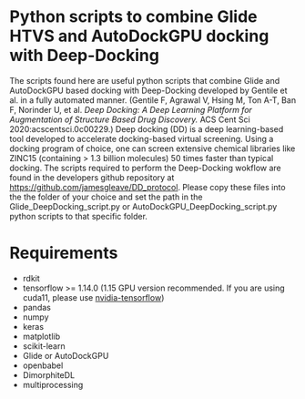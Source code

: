 # Python scripts to combine Glide HTVS and AutoDockGPU docking with Deep-Docking

The scripts found here are useful python scripts that combine Glide and AutoDockGPU based docking with Deep-Docking developed by Gentile et al. in a fully automated manner. (Gentile F, Agrawal V, Hsing M, Ton A-T, Ban F, Norinder U, et al. *Deep Docking: A Deep Learning Platform for Augmentation of Structure Based Drug Discovery.* ACS Cent Sci 2020:acscentsci.0c00229.) Deep docking (DD) is a deep learning-based tool developed to accelerate docking-based virtual screening. Using a docking program of choice, one can screen extensive chemical libraries like ZINC15 (containing > 1.3 billion molecules) 50 times faster than typical docking. The scripts required to perform the Deep-Docking wokflow are found in the developers github repository at https://github.com/jamesgleave/DD_protocol. Please copy these files into the the folder of your choice and set the path in the Glide_DeepDocking_script.py or AutoDockGPU_DeepDocking_script.py python scripts to that specific folder.

# Requirements
* rdkit
* tensorflow >= 1.14.0 (1.15 GPU version recommended. If you are using cuda11, please use [nvidia-tensorflow](https://developer.nvidia.com/blog/accelerating-tensorflow-on-a100-gpus/))
* pandas
* numpy
* keras
* matplotlib
* scikit-learn
* Glide or AutoDockGPU
* openbabel
* DimorphiteDL
* multiprocessing
